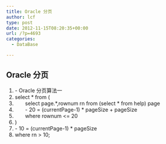 ```yaml
---
title: Oracle 分页
author: lcf
type: post
date: 2012-11-15T08:20:35+00:00
url: /?p=4693
categories:
  - DataBase

---
```

## Oracle 分页
  1. - Oracle 分页算法一
  2. select * from (
  3.        select page.\*,rownum rn from (select \* from help) page
  4.        - 20 = (currentPage-1) * pageSize + pageSize
  5.        where rownum <= 20
  6. )
  7. - 10 = (currentPage-1) * pageSize
  8. where rn > 10;
